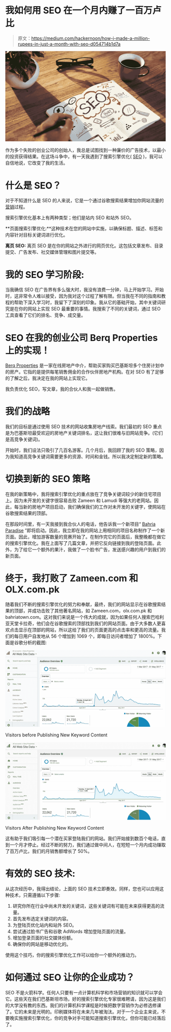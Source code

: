 # 我如何用 SEO 在一个月内赚了一百万卢比

> 原文：<https://medium.com/hackernoon/how-i-made-a-million-rupees-in-just-a-month-with-seo-d054714b1d7a>

![](img/09c5fa613cc231b679c59abfa762c932.png)

作为多个失败的创业公司的创始人，我总是试图找到一种廉价的广告技术，以最小的投资获得结果。在这场斗争中，有一天我遇到了搜索引擎优化( [SEO](https://hackernoon.com/tagged/seo) )，我可以自信地说，它改变了我的生活。

# **什么是 SEO？**

对于不知道什么是 SEO 的人来说，它是一个通过谷歌搜索结果增加你网站流量的[营销](https://hackernoon.com/tagged/marketing)过程。

搜索引擎优化基本上有两种类型；他们是站内 SEO 和站外 SEO。

**页面搜索引擎优化:**这种技术在您的网站中实施，以确保标题、描述、标签和内容针对目标关键词进行优化。

**离页 SEO:** 离页 SEO 是在你的网站之外进行的网页优化。这包括文章发布、目录提交、广告发布、社交媒体管理和图片提交等。

# **我的 SEO 学习阶段:**

当我确信 SEO 在广告界有多么强大时，我没有浪费一分钟，马上开始学习。开始时，这非常令人难以接受，因为我对这个过程了解有限。但当我在不同的指南和教程的帮助下深入学习时，我留下了深刻的印象。我从它的基础开始，其中关键词研究是在你的网站上实现 SEO 最重要的事情。我搜索了不同的关键词，通过 SEO 工具查看了它们的排名、竞争、成交量。

# **SEO 在我的创业公司 Berq Properties 上的实现！**

[Berq Properties](http://berqproperties.com) 是一家在线房地产中介，帮助买家购买巴基斯坦多个住房计划中的房产。它指的是提供每笔销售佣金的合作伙伴房地产机构。在对 SEO 有了足够的了解之后，我决定在我的网站上实现它。

我负责优化 SEO，写文章，我的合伙人和我一起做销售。

# **我们的战略**

我们的目标是通过使用 SEO 技术的网站收集房地产线索。我们最初的 SEO 重点是为巴基斯坦最受欢迎的房地产关键词排名，这让我们很难与旧网站竞争。(它们是高竞争关键词)。

开始时，我们设法只吸引了几百名游客。几个月后，我回顾了我的 SEO 策略，因为我知道高竞争关键词需要更多的资源、时间和金钱。所以我决定制定新的策略。

# **切换到新的 SEO 策略**

在我的新策略中，我将搜索引擎优化的重点放在了竞争关键词较少的新住宅项目上。因为未开发的关键字很容易击败 Zameen 和 Lamudi 等强大的老网站。因此，每当新的房地产项目启动，我们确保我们的工作对未开发的关键字，使网站在谷歌搜索结果的顶部。

在那段时间里，有一天我接到我合伙人的电话，他告诉我一个新项目“ [Bahria Paradise](http://berqproperties.com/bahria-town-new-projects/bahria-paradise-karachi/) ”即将启动。因此，我立即在我的网站上用相同的项目名称制作了一个新页面。因此，增加游客数量的竞赛开始了。在制作完它的页面后，我整晚都在做它的搜索引擎优化。我在上面写了几篇文章，并把它反向链接到我的登陆页面。此外，为了给它一个额外的果汁，我做了一个脸书广告，发送感兴趣的用户到我们的新页面。

# 终于，我打败了 Zameen.com 和 OLX.com.pk

随着我们不断的搜索引擎优化的努力和奉献，最终，我们的网站显示在谷歌搜索结果的顶部，并成功击败了其他著名网站，如 Zameen.com，olx.com.pk 和 bahriatown.com。这对我们来说是一个伟大的成就，因为如果任何人搜索巴哈利亚天堂卡拉奇，他们会在谷歌搜索的顶部找到我们的网站页面。由于大多数人更喜欢点击显示在顶部的网站，所以这给了我们的页面更高的点击率和更高的流量。我们的每日用户自发地从 56 个增加到 1069 个，即每日访问者增加了 1800%。下面是谷歌分析的截图:

![](img/95723065556bd786eb8409f52e5ca519.png)

Visitors before Publishing New Keyword Content

![](img/f401d32bf65fad2695f246db5078e923.png)

Visitors After Publishing New Keyword Content

这有助于我们吸引每一个潜在买家登陆我们的网站。我们开始接到数百个电话，直到一个月才停止。经过不断的努力，我们通过做中间人，在短短一个月内成功赚取了百万卢比，我们的月销售额增长了 50%。

# 有效的 SEO 技术:

从这次经历中，我得出结论，上面的 SEO 技术立即奏效。同样，您也可以应用这种技术，只需遵循以下步骤:

1.  研究你所在行业中尚未开发的关键词，这些关键词有可能在未来获得更高的流量。
2.  首先发布选定关键词的内容。
3.  为登陆页优化站内和站外 SEO。
4.  尝试通过脸书广告和谷歌 AdWords 增加登陆页面的流量。
5.  增加登录页面的社交媒体份额。
6.  确保你的网站是移动优化的。

使用这个技巧，你的搜索引擎优化工作可以给你一个额外的推动力。

# 如何通过 SEO 让你的企业成功？

SEO 不是火箭科学。任何人只要有一点计算机科学和市场营销的知识就可以学会它。这些天在我们巴基斯坦市场，好的搜索引擎优化专家很难聘请，因为这是我们的大学没有教的东西。我们的计算机科学课程是时候把数字营销作为必修选修课了。它的未来是光明的。印刷媒体将在未来几年被淘汰。对于一个企业主来说，不要晚实施搜索引擎优化，你的竞争对手可能知道搜索引擎优化，但你可能已经落后了。